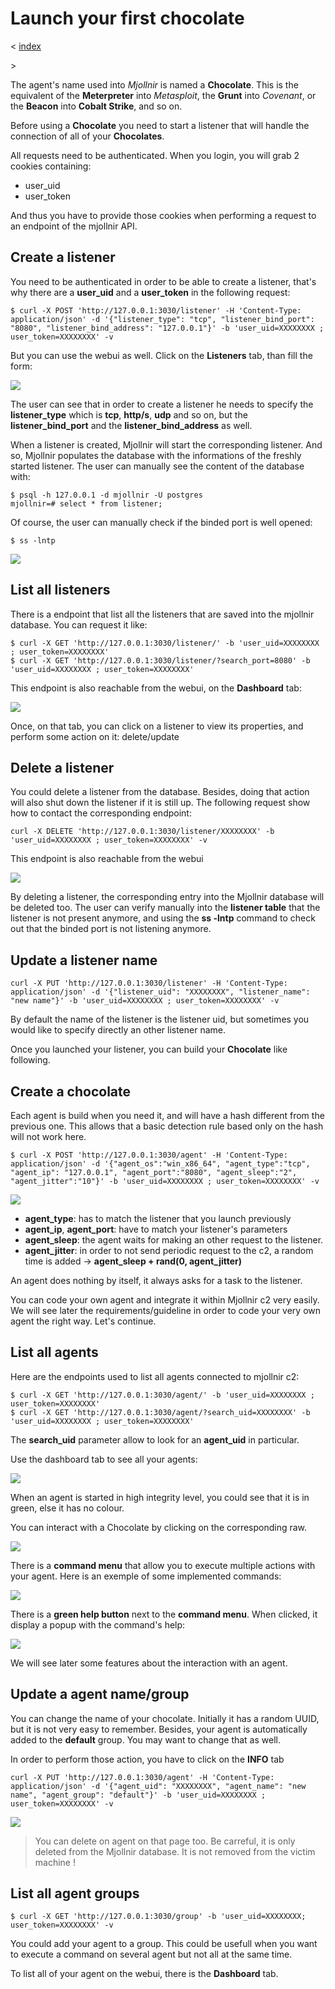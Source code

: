 # Launch your first chocolate

< [index](install-mjollnir-c2.md)

\> 

The agent's name used into _Mjollnir_ is named a **Chocolate**. This is the equivalent of the **Meterpreter** into _Metasploit_, the **Grunt** into _Covenant_, or the **Beacon** into __Cobalt Strike__, and so on.

Before using a **Chocolate**  you need to start a listener that will handle the connection of all of your **Chocolates**.

All requests need to be authenticated. When you login, you will grab 2 cookies containing:
* user\_uid
* user\_token

And thus you have to provide those cookies when performing a request to an endpoint of the mjollnir API.

## Create a listener

You need to be authenticated in order to be able to create a listener, that's why there are a **user_uid** and a **user_token** in the following request:
```
$ curl -X POST 'http://127.0.0.1:3030/listener' -H 'Content-Type: application/json' -d '{"listener_type": "tcp", "listener_bind_port": "8080", "listener_bind_address": "127.0.0.1"}' -b 'user_uid=XXXXXXXX ; user_token=XXXXXXXX' -v
```

But you can use the webui as well. Click on the **Listeners** tab, than fill the form:

![](images/first-chocolate/listener_create.png)

The user can see that in order to create a listener he needs to specify the **listener_type** which is **tcp**, **http/s**, **udp** and so on, but the **listener_bind_port** and the **listener_bind_address** as well.

When a listener is created, Mjollnir will start the corresponding listener. And so, Mjollnir populates the database with the informations of the freshly started listener. The user can manually see the content of the database with:
```
$ psql -h 127.0.0.1 -d mjollnir -U postgres
mjollnir=# select * from listener;
```

Of course, the user can manually check if the binded port is well opened:
```
$ ss -lntp
```

![](images/first-chocolate/listener_up.png)



## List all listeners

There is a endpoint that list all the listeners that are saved into the mjollnir database. You can request it like:
```
$ curl -X GET 'http://127.0.0.1:3030/listener/' -b 'user_uid=XXXXXXXX ; user_token=XXXXXXXX' 
$ curl -X GET 'http://127.0.0.1:3030/listener/?search_port=8080' -b 'user_uid=XXXXXXXX ; user_token=XXXXXXXX' 
```

This endpoint is also reachable from the webui, on the **Dashboard** tab:

![](images/first-chocolate/listener_up_dashboard.png)

Once, on that tab, you can click on a listener to view its properties, and perform some action on it: delete/update

## Delete a listener

You could delete a listener from the database. Besides, doing that action will also shut down the listener if it is still up. The following request show how to contact the corresponding endpoint:
```
curl -X DELETE 'http://127.0.0.1:3030/listener/XXXXXXXX' -b 'user_uid=XXXXXXXX ; user_token=XXXXXXXX' -v
```

This endpoint is also reachable from the webui

![](images/first-chocolate/listener_delete.png)

By deleting a listener, the corresponding entry into the Mjollnir database will be deleted too. The user can verify manually into the **listener table** that the listener is not present anymore, and using the **ss -lntp** command to check out that the binded port is not listening anymore.

## Update a listener name
```
curl -X PUT 'http://127.0.0.1:3030/listener' -H 'Content-Type: application/json' -d '{"listener_uid": "XXXXXXXX", "listener_name": "new name"}' -b 'user_uid=XXXXXXXX ; user_token=XXXXXXXX' -v
```

By default the name of the listener is the listener uid, but sometimes you would like to specify directly an other listener name.

Once you launched your listener, you can build your **Chocolate** like following.

## Create a chocolate

Each agent is build when you need it, and will have a hash different from the previous one. This allows that a basic detection rule based only on the hash will not work here.

```
$ curl -X POST 'http://127.0.0.1:3030/agent' -H 'Content-Type: application/json' -d '{"agent_os":"win_x86_64", "agent_type":"tcp", "agent_ip": "127.0.0.1", "agent_port":"8080", "agent_sleep":"2", "agent_jitter":"10"}' -b 'user_uid=XXXXXXXX ; user_token=XXXXXXXX' -v
```

![](images/first-chocolate/agent_create.png)

* **agent_type**: has to match the listener that you launch previously
* **agent_ip**, **agent_port**: have to match your listener's parameters
* **agent_sleep**: the agent waits for making an other request to the listener.
* **agent_jitter**: in order to not send periodic request to the c2, a random time is added -> **agent_sleep + rand(0, agent_jitter)**

An agent does nothing by itself, it always asks for a task to the listener.

You can code your own agent and integrate it within Mjollnir c2 very easily. We will see later the requirements/guideline in order to code your very own agent the right way. Let's continue.

## List all agents

Here are the endpoints used to list all agents connected to mjollnir c2:
```
$ curl -X GET 'http://127.0.0.1:3030/agent/' -b 'user_uid=XXXXXXXX ; user_token=XXXXXXXX' 
$ curl -X GET 'http://127.0.0.1:3030/agent/?search_uid=XXXXXXXX' -b 'user_uid=XXXXXXXX ; user_token=XXXXXXXX'
```

The **search_uid** parameter allow to look for an **agent_uid** in particular.

Use the dashboard tab to see all your agents:

![](images/first-chocolate/agent_up_dashboard.png)

When an agent is started in high integrity level, you could see that it is in green, else it has no colour.

You can interact with a Chocolate by clicking on the corresponding raw.

![](images/first-chocolate/agent_interact.png)

There is a **command menu** that allow you to execute multiple actions with your agent. Here is an exemple of some implemented commands:

![](images/first-chocolate/agent_interact.png)

There is a **green help button** next to the **command menu**. When clicked, it display a popup with the command's help:

![](images/first-chocolate/agent_help.png)

We will see later some features about the interaction with an agent.

## Update a agent name/group

You can change the name of your chocolate. Initially it has a random UUID, but it is not very easy to remember. Besides, your agent is automatically added to the **default** group. You may want to change that as well.

In order to perform those action, you have to click on the **INFO** tab

```
curl -X PUT 'http://127.0.0.1:3030/agent' -H 'Content-Type: application/json' -d '{"agent_uid": "XXXXXXXX", "agent_name": "new name", "agent_group": "default"}' -b 'user_uid=XXXXXXXX ; user_token=XXXXXXXX' -v
```

![](images/first-chocolate/agent_help.png)

> You can delete on agent on that page too. Be carreful, it is only deleted from the Mjollnir database. It is not removed from the victim machine !

## List all agent groups

```
$ curl -X GET 'http://127.0.0.1:3030/group' -b 'user_uid=XXXXXXXX; user_token=XXXXXXXX' -v
```

You could add your agent to a group. This could be usefull when you want to execute a command on several agent but not all at the same time.

To list all of your agent on the webui, there is the **Dashboard** tab.